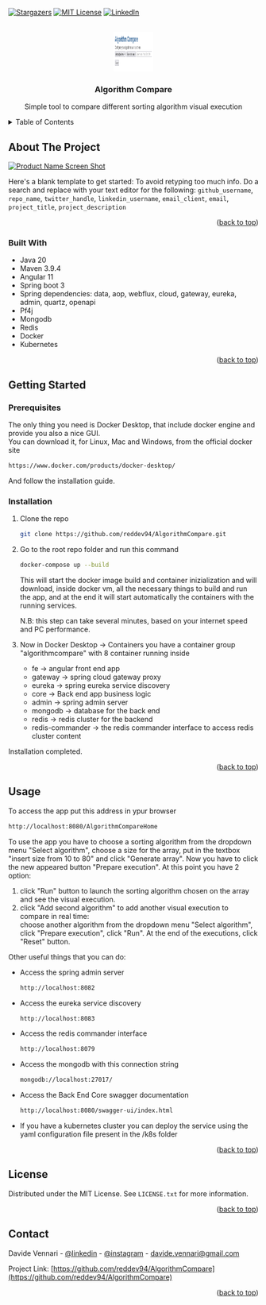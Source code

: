 <!-- Improved compatibility of back to top link: See: https://github.com/othneildrew/Best-README-Template/pull/73 -->
<a name="readme-top"></a>
<!--
*** Thanks for checking out the Best-README-Template. If you have a suggestion
*** that would make this better, please fork the repo and create a pull request
*** or simply open an issue with the tag "enhancement".
*** Don't forget to give the project a star!
*** Thanks again! Now go create something AMAZING! :D
-->


<!-- PROJECT SHIELDS -->
<!--
*** I'm using markdown "reference style" links for readability.
*** Reference links are enclosed in brackets [ ] instead of parentheses ( ).
*** See the bottom of this document for the declaration of the reference variables
*** for contributors-url, forks-url, etc. This is an optional, concise syntax you may use.
*** https://www.markdownguide.org/basic-syntax/#reference-style-links
-->
[![Stargazers][stars-shield]][stars-url]
[![MIT License][license-shield]][license-url]
[![LinkedIn][linkedin-shield]][linkedin-url]


<!-- PROJECT LOGO -->
<br />
<div align="center">
  <a href="https://github.com/reddev94/AlgorithmCompare">
    <img src="images/logo.png" alt="Logo" width="80" height="80">
  </a>

<h3 align="center">Algorithm Compare</h3>

  <p align="center">
    Simple tool to compare different sorting algorithm visual execution
  </p>
</div>


<!-- TABLE OF CONTENTS -->
<details>
  <summary>Table of Contents</summary>
  <ol>
    <li>
      <a href="#about-the-project">About The Project</a>
      <ul>
        <li><a href="#built-with">Built With</a></li>
      </ul>
    </li>
    <li>
      <a href="#getting-started">Getting Started</a>
      <ul>
        <li><a href="#prerequisites">Prerequisites</a></li>
        <li><a href="#installation">Installation</a></li>
      </ul>
    </li>
    <li><a href="#usage">Usage</a></li>
    <li><a href="#license">License</a></li>
    <li><a href="#contact">Contact</a></li>
  </ol>
</details>


<!-- ABOUT THE PROJECT -->
## About The Project

[![Product Name Screen Shot][product-screenshot]](https://example.com)

Here's a blank template to get started: To avoid retyping too much info. Do a search and replace with your text editor for the following: `github_username`, `repo_name`, `twitter_handle`, `linkedin_username`, `email_client`, `email`, `project_title`, `project_description`

<p align="right">(<a href="#readme-top">back to top</a>)</p>


### Built With

* Java 20
* Maven 3.9.4
* Angular 11
* Spring boot 3
* Spring dependencies: data, aop, webflux, cloud, gateway, eureka, admin, quartz, openapi
* Pf4j
* Mongodb
* Redis
* Docker
* Kubernetes

<p align="right">(<a href="#readme-top">back to top</a>)</p>


<!-- GETTING STARTED -->
## Getting Started

### Prerequisites

The only thing you need is Docker Desktop, that include docker engine and provide you also a nice GUI.
<br>
You can download it, for Linux, Mac and Windows, from the official docker site
  ```sh
  https://www.docker.com/products/docker-desktop/
  ```
And follow the installation guide.

### Installation

1. Clone the repo
   ```sh
   git clone https://github.com/reddev94/AlgorithmCompare.git
   ```
2. Go to the root repo folder and run this command
   ```sh
   docker-compose up --build
   ```
   This will start the docker image build and container inizialization and will download, inside docker vm, all the necessary things to build and run the app,
   and at the end it will start automatically the containers with the running services.

   N.B: this step can take several minutes, based on your internet speed and PC performance.
   
3. Now in Docker Desktop -> Containers you have a container group "algorithmcompare" with 8 container running inside
   - fe -> angular front end app
   - gateway -> spring cloud gateway proxy
   - eureka -> spring eureka service discovery
   - core -> Back end app business logic
   - admin -> spring admin server
   - mongodb -> database for the back end
   - redis -> redis cluster for the backend
   - redis-commander -> the redis commander interface to access redis cluster content
  
Installation completed.

<p align="right">(<a href="#readme-top">back to top</a>)</p>


<!-- USAGE EXAMPLES -->
## Usage

To access the app put this address in ypur browser
   ```sh
   http://localhost:8080/AlgorithmCompareHome
   ```
To use the app you have to choose a sorting algorithm from the dropdown menu "Select algorithm", choose a size for the array, put in the textbox "insert size from 10 to 80" and click "Generate array".
Now you have to click the new appeared button "Prepare execution".
At this point you have 2 option:
  1. click "Run" button to launch the sorting algorithm chosen on the array and see the visual execution.
  2. click "Add second algorithm" to add another visual execution to compare in real time:<br> choose another algorithm from the dropdown menu "Select algorithm", click "Prepare execution", click "Run".
At the end of the executions, click "Reset" button.

Other useful things that you can do:

- Access the spring admin server
   ```sh
   http://localhost:8082
   ```
- Access the eureka service discovery
   ```sh
   http://localhost:8083
   ```
- Access the redis commander interface
   ```sh
   http://localhost:8079
   ```
- Access the mongodb with this connection string
   ```sh
   mongodb://localhost:27017/
   ```
- Access the Back End Core swagger documentation
  ```sh
  http://localhost:8080/swagger-ui/index.html
  ```
- If you have a kubernetes cluster you can deploy the service using the yaml configuration file present in the /k8s folder

<p align="right">(<a href="#readme-top">back to top</a>)</p>


<!-- LICENSE -->
## License

Distributed under the MIT License. See `LICENSE.txt` for more information.

<p align="right">(<a href="#readme-top">back to top</a>)</p>


<!-- CONTACT -->
## Contact

Davide Vennari - [@linkedin](https://www.linkedin.com/in/davide-vennari-805301121) - [@instagram](https://www.instagram.com/reddev_94/) - davide.vennari@gmail.com

Project Link: [https://github.com/reddev94/AlgorithmCompare](https://github.com/reddev94/AlgorithmCompare)

<p align="right">(<a href="#readme-top">back to top</a>)</p>

<!-- MARKDOWN LINKS & IMAGES -->
<!-- https://www.markdownguide.org/basic-syntax/#reference-style-links -->
[stars-shield]: https://img.shields.io/github/stars/reddev94/AlgorithmCompare.svg?style=for-the-badge
[stars-url]: https://github.com/reddev94/AlgorithmCompare/stargazers
[license-shield]: https://img.shields.io/github/license/reddev94/AlgorithmCompare.svg?style=for-the-badge
[license-url]: https://github.com/reddev94/AlgorithmCompare/LICENSE.txt
[linkedin-shield]: https://img.shields.io/badge/-LinkedIn-black.svg?style=for-the-badge&logo=linkedin&colorB=555
[linkedin-url]: https://www.linkedin.com/in/davide-vennari-805301121
[product-screenshot]: images/screenshot.png

